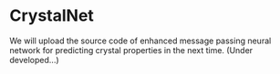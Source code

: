 # CrystalNet

We will upload the source code of enhanced message passing neural network for predicting crystal properties in the next time.
(Under developed...)
